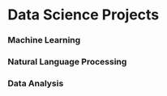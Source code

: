 # Data Science Projects

### Machine Learning

### Natural Language Processing

### Data Analysis 




